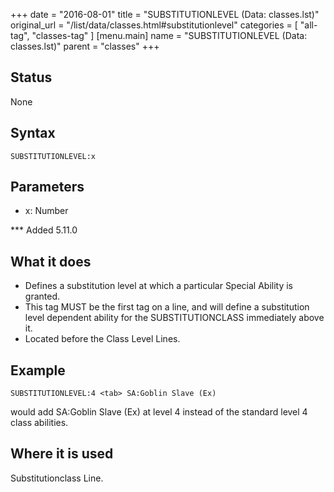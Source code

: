 +++
date = "2016-08-01"
title = "SUBSTITUTIONLEVEL (Data: classes.lst)"
original_url = "/list/data/classes.html#substitutionlevel"
categories = [ "all-tag", "classes-tag" ]
[menu.main]
    name = "SUBSTITUTIONLEVEL (Data: classes.lst)"
    parent = "classes"
+++

## Status

None

## Syntax

`SUBSTITUTIONLEVEL:x`

## Parameters

-   x: Number



<span id="substitutionlevel"></span> \*\*\* Added 5.11.0

What it does
------------

-   Defines a substitution level at which a particular Special Ability
    is granted.
-   This tag MUST be the first tag on a line, and will define a
    substitution level dependent ability for the SUBSTITUTIONCLASS
    immediately above it.
-   Located before the Class Level Lines.

Example
-------

`SUBSTITUTIONLEVEL:4 <tab> SA:Goblin Slave (Ex)`

would add SA:Goblin Slave (Ex) at level 4 instead of the standard level
4 class abilities.

Where it is used
----------------

Substitutionclass Line.

